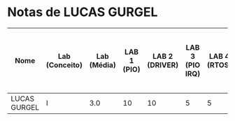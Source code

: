 # Notas de LUCAS GURGEL

| Nome                      | Lab (Conceito)           | Lab (Média) | LAB 1 (PIO) | LAB 2 (DRIVER) | LAB 3 (PIO IRQ) | LAB 4 (RTOS) | LAB 5 (RTOS - HC-SR04) | LAB 6 (RTOS - IMU) | LAB 7 (RTOS - LCD-LVGL) | LAB 8 (TC - RTC - RTT) | LAB 9 (RTOS - MUTEX) | LAB 10 (WIFI) |
| ------------------------- | ------------------------ | ---------- | ----------- | ------------ | --------------- | ----------- | ---------------------- | ------------------- | ---------------------- | --------------------- | ------------------- | ------------ |
| LUCAS GURGEL                   | I                              |        3.0 | 10          | 10             | 5               | 5            | -                       | -                  | -                       | -                     | -                   | -            |
